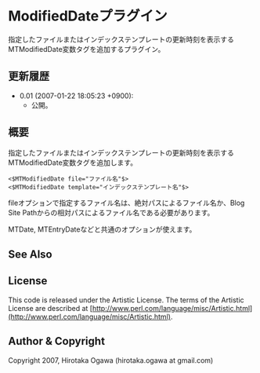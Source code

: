 # ModifiedDateプラグイン

指定したファイルまたはインデックステンプレートの更新時刻を表示するMTModifiedDate変数タグを追加するプラグイン。

## 更新履歴

 * 0.01 (2007-01-22 18:05:23 +0900):
   * 公開。

## 概要

指定したファイルまたはインデックステンプレートの更新時刻を表示するMTModifiedDate変数タグを追加します。

    <$MTModifiedDate file="ファイル名"$>
    <$MTModifiedDate template="インデックステンプレート名"$>

fileオプションで指定するファイル名は、絶対パスによるファイル名か、Blog Site Pathからの相対パスによるファイル名である必要があります。

MTDate, MTEntryDateなどと共通のオプションが使えます。

## See Also

## License

This code is released under the Artistic License. The terms of the Artistic License are described at [http://www.perl.com/language/misc/Artistic.html](http://www.perl.com/language/misc/Artistic.html).

## Author & Copyright

Copyright 2007, Hirotaka Ogawa (hirotaka.ogawa at gmail.com)
